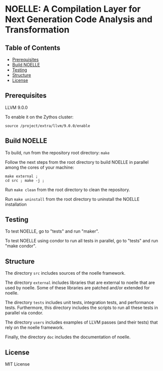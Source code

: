 # NOELLE: A Compilation Layer for Next Generation Code Analysis and Transformation

## Table of Contents
- [Prerequisites](#prerequisites)
- [Build NOELLE](#build_noelle)
- [Testing](#testing)
- [Structure](#structure)
- [License](#license)

## Prerequisites
LLVM 9.0.0

To enable it on the Zythos cluster: 
```
source /project/extra/llvm/9.0.0/enable
```


## Build NOELLE
To build, run from the repository root directory: `make`

Follow the next steps from the root directory to build NOELLE in parallel among the cores of your machine:
```
make external ;
cd src ; make -j ;
```

Run `make clean` from the root directory to clean the repository.

Run `make uninstall` from the root directory to uninstall the NOELLE installation


## Testing
To test NOELLE, go to "tests" and run "maker".

To test NOELLE using condor to run all tests in parallel, go to "tests" and run "make condor".


## Structure
The directory `src` includes sources of the noelle framework.

The directory `external` includes libraries that are external to noelle that are used by noelle.
Some of these libraries are patched and/or extended for noelle.

The directory `tests` includes unit tests, integration tests, and performance tests.
Furthermore, this directory includes the scripts to run all these tests in parallel via condor.

The directory `users` includes examples of LLVM passes (and their tests) that rely on the noelle framework.

Finally, the directory `doc` includes the documentation of noelle.

## License
MIT License
